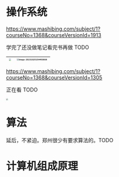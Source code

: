 # 操作系统

https://www.mashibing.com/subject/1?courseNo=1368&courseVersionId=1913

学完了还没做笔记看完书再做 TODO

| <img src="https://raw.githubusercontent.com/PF-Felix/ImageA/main/20231008104732.png" style="zoom:33%;" /> | <img src="https://raw.githubusercontent.com/PF-Felix/ImageA/main/image-20231025154450808.png" alt="image-20231025154450808" style="zoom:33%;" /> |
| ------------------------------------------------------------ | ------------------------------------------------------------ |



https://www.mashibing.com/subject/1?courseNo=1368&courseVersionId=1305

正在看 TODO

<img src="https://raw.githubusercontent.com/PF-Felix/ImageA/main/20231008104803.png" style="zoom:33%;" />

# 算法

延后，不紧迫。郑州很少有要求算法的。TODO

# 计算机组成原理